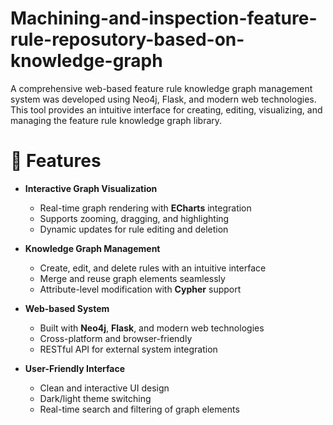 # Machining-and-inspection-feature-rule-reposutory-based-on-knowledge-graph
A comprehensive web-based feature rule knowledge graph management system was developed using Neo4j, Flask, and modern web technologies. This tool provides an intuitive interface for creating, editing, visualizing, and managing the feature rule knowledge graph library.

# 🚀 Features

- **Interactive Graph Visualization**
  - Real-time graph rendering with **ECharts** integration
  - Supports zooming, dragging, and highlighting
  - Dynamic updates for rule editing and deletion

- **Knowledge Graph Management**
  - Create, edit, and delete rules with an intuitive interface
  - Merge and reuse graph elements seamlessly
  - Attribute-level modification with **Cypher** support

- **Web-based System**
  - Built with **Neo4j**, **Flask**, and modern web technologies
  - Cross-platform and browser-friendly
  - RESTful API for external system integration

- **User-Friendly Interface**
  - Clean and interactive UI design
  - Dark/light theme switching
  - Real-time search and filtering of graph elements
